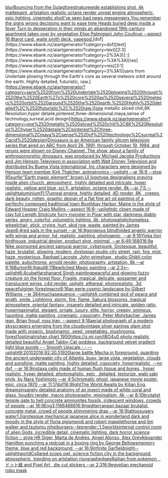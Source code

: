 [blur](https://www.ebank.nz/aiartgenerator?category=blur)[Bouncing from the Gulag](https://www.ebank.nz/aiartgenerator?category=Bouncing%2520from%2520the%2520Gulag)[forest](https://www.ebank.nz/aiartgenerator?category=forest)[nature](https://www.ebank.nz/aiartgenerator?category=nature)[wide establishing shot, 4k mattepaint, artstation  realistic octane render unreal engine atmospheric, epic lighting, cinematic shotI've seen bad news messengers  You remember the signs wrong decisions  want to ease time Heads buried deep inside a fever Turn to desperation in their minds an abandoned 19th-century apartment taken over by vegetation Elise Palmigiani John Coultrup --aspect 16:8](https://www.ebank.nz/aiartgenerator?category=wide%2520establishing%2520shot%2C%25204k%2520mattepaint%2C%2520artstation%2520%2520realistic%2520octane%2520render%2520unreal%2520engine%2520atmospheric%2C%2520epic%2520lighting%2C%2520cinematic%2520shotI%27ve%2520seen%2520bad%2520news%2520messengers%2520%2520You%2520remember%2520the%2520signs%2520wrong%2520decisions%2520%2520want%2520to%2520ease%2520time%2520Heads%2520buried%2520deep%2520inside%2520a%2520fever%2520Turn%2520to%2520desperation%2520in%2520their%2520minds%2520an%2520abandoned%252019th-century%2520apartment%2520taken%2520over%2520by%2520vegetation%2520Elise%2520Palmigiani%2520John%2520Coultrup%2520--aspect%252016%3A8)[tarot card, waite smith deck. vapegod.](https://www.ebank.nz/aiartgenerator?category=tarot%2520card%2C%2520waite%2520smith%2520deck.%2520vapegod.)[dof](https://www.ebank.nz/aiartgenerator?category=dof)[text](https://www.ebank.nz/aiartgenerator?category=text)[2:3](https://www.ebank.nz/aiartgenerator?category=2%3A3)[::](https://www.ebank.nz/aiartgenerator?category=%3A%3A)[res](https://www.ebank.nz/aiartgenerator?category=res)[3:1](https://www.ebank.nz/aiartgenerator?category=3%3A1)[sans from Undertale plowing through the Earth's core as several meteors orbit around the earth. Highly detailed, futuristic, raw.](https://www.ebank.nz/aiartgenerator?category=sans%2520from%2520Undertale%2520plowing%2520through%2520the%2520Earth%27s%2520core%2520as%2520several%2520meteors%2520orbit%2520around%2520the%2520earth.%2520Highly%2520detailed%2C%2520futuristic%2C%2520raw.)[one metallic sliced chili,8K Resolution,hyper detaile,pinterest,three-dimensional,maya,sense of technology,surreal,acid design](https://www.ebank.nz/aiartgenerator?category=one%2520metallic%2520sliced%2520chili%2C8K%2520Resolution%2Chyper%2520detaile%2Cpinterest%2Cthree-dimensional%2Cmaya%2Csense%2520of%2520technology%2Csurreal%2Cacid%2520design)[](https://www.ebank.nz/aiartgenerator?category=)[Dinosaurs is an American family sitcom television series that aired on ABC from April 26, 1991, through October 19, 1994, and reruns were shown on Disney Channel. The show, about a family of anthropomorphic dinosaurs, was produced by Michael Jacobs Productions and Jim Henson Television in association with Walt Disney Television and distributed by Buena Vista International, Inc characters were designed by Henson team member Kirk Thatcher, animatronics --uplight --ar 16:9 --stop 95](https://www.ebank.nz/aiartgenerator?category=Dinosaurs%2520is%2520an%2520American%2520family%2520sitcom%2520television%2520series%2520that%2520aired%2520on%2520ABC%2520from%2520April%252026%2C%25201991%2C%2520through%2520October%252019%2C%25201994%2C%2520and%2520reruns%2520were%2520shown%2520on%2520Disney%2520Channel.%2520The%2520show%2C%2520about%2520a%2520family%2520of%2520anthropomorphic%2520dinosaurs%2C%2520was%2520produced%2520by%2520Michael%2520Jacobs%2520Productions%2520and%2520Jim%2520Henson%2520Television%2520in%2520association%2520with%2520Walt%2520Disney%2520Television%2520and%2520distributed%2520by%2520Buena%2520Vista%2520International%2C%2520Inc%2520characters%2520were%2520designed%2520by%2520Henson%2520team%2520member%2520Kirk%2520Thatcher%2C%2520animatronics%2520--uplight%2520--ar%252016%3A9%2520--stop%252095)[surfer](https://www.ebank.nz/aiartgenerator?category=surfer)["Earth magic element" brown UI logotype design](https://www.ebank.nz/aiartgenerator?category=%22Earth%2520magic%2520element%22%2520brown%2520UI%2520logotype%2520design)[aliens praying inside alien church, atmospheric, highly detailed and intricate, hyper realistic, yellow and blue, sci fi, artstation, octane render, 8k --ar 7:5 --uplight](https://www.ebank.nz/aiartgenerator?category=aliens%2520praying%2520inside%2520alien%2520church%2C%2520atmospheric%2C%2520highly%2520detailed%2520and%2520intricate%2C%2520hyper%2520realistic%2C%2520yellow%2520and%2520blue%2C%2520sci%2520fi%2C%2520artstation%2C%2520octane%2520render%2C%25208k%2520--ar%25207%3A5%2520--uplight)[aluminium](https://www.ebank.nz/aiartgenerator?category=aluminium)[11:17](https://www.ebank.nz/aiartgenerator?category=11%3A17)[unreal engine, highly detailed, 4D render, 8K , creepy, dark beauty, rotten, graphic design of a flat fine art oil painting of a perfectly composed traditional town Boothbay Harbor, Maine in the style of Edward Hopper Craig Mullins --aspect 16:8](https://www.ebank.nz/aiartgenerator?category=unreal%2520engine%2C%2520highly%2520detailed%2C%25204D%2520render%2C%25208K%2520%2C%2520creepy%2C%2520dark%2520beauty%2C%2520rotten%2C%2520graphic%2520design%2520of%2520a%2520flat%2520fine%2520art%2520oil%2520painting%2520of%2520a%2520perfectly%2520composed%2520traditional%2520town%2520Boothbay%2520Harbor%2C%2520Maine%2520in%2520the%2520style%2520of%2520Edward%2520Hopper%2520Craig%2520Mullins%2520--aspect%252016%3A8)[--uplight](https://www.ebank.nz/aiartgenerator?category=--uplight)[dc clown,made of clay,full Length Shot](https://www.ebank.nz/aiartgenerator?category=dc%2520clown%2Cmade%2520of%2520clay%2Cfull%2520Length%2520Shot)[cute furry monster in Pixar with star, darkness diablo series, angry, colorful, volumetric lighting, 4k, photorealistic](https://www.ebank.nz/aiartgenerator?category=cute%2520furry%2520monster%2520in%2520Pixar%2520with%2520star%2C%2520darkness%2520diablo%2520series%2C%2520angry%2C%2520colorful%2C%2520volumetric%2520lighting%2C%25204k%2C%2520photorealistic)[homeless, wheelchair, stick, crying, hurt, skid row, waste, painted by James Jean](https://www.ebank.nz/aiartgenerator?category=homeless%2C%2520wheelchair%2C%2520stick%2C%2520crying%2C%2520hurt%2C%2520skid%2520row%2C%2520waste%2C%2520painted%2520by%2520James%2520Jean)[6:4](https://www.ebank.nz/aiartgenerator?category=6%3A4)[red sails in the sunset --ar 16:9](https://www.ebank.nz/aiartgenerator?category=red%2520sails%2520in%2520the%2520sunset%2520--ar%252016%3A9)[gorgeous blindfolded angelic warrior with wings and armor, hd, realistic, painting, photogenic, --ar 9:16](https://www.ebank.nz/aiartgenerator?category=gorgeous%2520blindfolded%2520angelic%2520warrior%2520with%2520wings%2520and%2520armor%2C%2520hd%2C%2520realistic%2C%2520painting%2C%2520photogenic%2C%2520--ar%25209%3A16)[Yinka Ilori birdhouse, industrial design, product shot, minimal, --ar 6:4](https://www.ebank.nz/aiartgenerator?category=Yinka%2520Ilori%2520birdhouse%2C%2520industrial%2520design%2C%2520product%2520shot%2C%2520minimal%2C%2520--ar%25206%3A4)[9:16](https://www.ebank.nz/aiartgenerator?category=9%3A16)[80](https://www.ebank.nz/aiartgenerator?category=80)[16:9](https://www.ebank.nz/aiartgenerator?category=16%3A9)[a Nike sponsored ancient samurai warrior, cyberpunk, Grotesque, beautiful, haze, brutalist, glowing, modern, dystopian studio city street, rain, fog, mist, haze, mysterious, Raphael Lacoste, John grimshaw,, studio Ghibli color palette, autochrome, arnold render, photography, artstation, 8k --ar 9:16](https://www.ebank.nz/aiartgenerator?category=a%2520Nike%2520sponsored%2520ancient%2520samurai%2520warrior%2C%2520cyberpunk%2C%2520Grotesque%2C%2520beautiful%2C%2520haze%2C%2520brutalist%2C%2520glowing%2C%2520modern%2C%2520dystopian%2520studio%2520city%2520street%2C%2520rain%2C%2520fog%2C%2520mist%2C%2520haze%2C%2520mysterious%2C%2520Raphael%2520Lacoste%2C%2520John%2520grimshaw%2C%2C%2520studio%2520Ghibli%2520color%2520palette%2C%2520autochrome%2C%2520arnold%2520render%2C%2520photography%2C%2520artstation%2C%25208k%2520--ar%25209%3A16)[Burton](https://www.ebank.nz/aiartgenerator?category=Burton)[16:9](https://www.ebank.nz/aiartgenerator?category=16%3A9)[skull](https://www.ebank.nz/aiartgenerator?category=skull)[8:11](https://www.ebank.nz/aiartgenerator?category=8%3A11)[Bewitched Magic painting --ar 2:3](https://www.ebank.nz/aiartgenerator?category=Bewitched%2520Magic%2520painting%2520--ar%25202%3A3)[<--uplight](https://www.ebank.nz/aiartgenerator?category=%3C--uplight)[6:4](https://www.ebank.nz/aiartgenerator?category=6%3A4)[cube](https://www.ebank.nz/aiartgenerator?category=cube)[Harshanand Singh painting](https://www.ebank.nz/aiartgenerator?category=Harshanand%2520Singh%2520painting)[peaceful and glowing fuzzy creature on the forest floor. Fragile, magical, delicate, gossamer and translucent wings, c4d render, uplight, ethereal, photorealistic, 3d, peaceful](https://www.ebank.nz/aiartgenerator?category=peaceful%2520and%2520glowing%2520fuzzy%2520creature%2520on%2520the%2520forest%2520floor.%2520Fragile%2C%2520magical%2C%2520delicate%2C%2520gossamer%2520and%2520translucent%2520wings%2C%2520c4d%2520render%2C%2520uplight%2C%2520ethereal%2C%2520photorealistic%2C%25203d%2C%2520peaceful)[giger forest](https://www.ebank.nz/aiartgenerator?category=giger%2520forest)[macro](https://www.ebank.nz/aiartgenerator?category=macro)[9:16](https://www.ebank.nz/aiartgenerator?category=9%3A16)[an eerie cosmic landscape by Gilbert Williams --w 384](https://www.ebank.nz/aiartgenerator?category=an%2520eerie%2520cosmic%2520landscape%2520by%2520Gilbert%2520Williams%2520--w%2520384)[mucha](https://www.ebank.nz/aiartgenerator?category=mucha)[sequence,](https://www.ebank.nz/aiartgenerator?category=sequence%2C)[--uplight](https://www.ebank.nz/aiartgenerator?category=--uplight)[A combined god of peace and wrath, smile, Lightning, storm, fire, flame, Sakura blossoms, magical atmosphere, oriental fantasy, insanely detailed and intricate, golden ratio, hypermaximalist, elegant, ornate, luxury, elite, horror, creepy, ominous, haunting, matte painting, cinematic, cgsociety, Peter Mohrbacher, James jean, Brian froud, ross tran, --aspect 9:16](https://www.ebank.nz/aiartgenerator?category=A%2520combined%2520god%2520of%2520peace%2520and%2520wrath%2C%2520smile%2C%2520Lightning%2C%2520storm%2C%2520fire%2C%2520flame%2C%2520Sakura%2520blossoms%2C%2520magical%2520atmosphere%2C%2520oriental%2520fantasy%2C%2520insanely%2520detailed%2520and%2520intricate%2C%2520golden%2520ratio%2C%2520hypermaximalist%2C%2520elegant%2C%2520ornate%2C%2520luxury%2C%2520elite%2C%2520horror%2C%2520creepy%2C%2520ominous%2C%2520haunting%2C%2520matte%2520painting%2C%2520cinematic%2C%2520cgsociety%2C%2520Peter%2520Mohrbacher%2C%2520James%2520jean%2C%2520Brian%2520froud%2C%2520ross%2520tran%2C%2520--aspect%25209%3A16)[aerial photograph of a modern skyscrapers emerging from the clouds](https://www.ebank.nz/aiartgenerator?category=aerial%2520photograph%2520of%2520a%2520modern%2520skyscrapers%2520emerging%2520from%2520the%2520clouds)[vintage silver earings glam shot made with organic, biodynamic, seed, vegetables, mushrooms, forest](https://www.ebank.nz/aiartgenerator?category=vintage%2520silver%2520earings%2520glam%2520shot%2520made%2520with%2520organic%2C%2520biodynamic%2C%2520seed%2C%2520vegetables%2C%2520mushrooms%2C%2520forest)[1](https://www.ebank.nz/aiartgenerator?category=1)[optimatrishan chart 1950](https://www.ebank.nz/aiartgenerator?category=optimatrishan%2520chart%25201950)[https://s.mj.run/tBO4u0  photo realistic detailed beautiful Angel Tabby-Cat goddess, background velvet gradient light blue purple - - Smooth Upscale - - --uplight](https://www.ebank.nz/aiartgenerator?category=https%3A//s.mj.run/tBO4u0%2520%2520photo%2520realistic%2520detailed%2520beautiful%2520Angel%2520Tabby-Cat%2520goddess%2C%2520background%2520velvet%2520gradient%2520light%2520blue%2520purple%2520-%2520-%2520Smooth%2520Upscale%2520-%2520-%2520--uplight)[9:20](https://www.ebank.nz/aiartgenerator?category=9%3A20)[1020](https://www.ebank.nz/aiartgenerator?category=1020)[16:9](https://www.ebank.nz/aiartgenerator?category=16%3A9)[](https://www.ebank.nz/aiartgenerator?category=)[2:3](https://www.ebank.nz/aiartgenerator?category=2%3A3)[0.5](https://www.ebank.nz/aiartgenerator?category=0.5)[1920](https://www.ebank.nz/aiartgenerator?category=1920)[large battle Mecha in foreground, guarding the ancient underwater city of Atlantis, busy, large vista, vegetation, clouds and sunshine, matte painting, highly detailed, cgsociety, hyperrealistic, --no dof, --ar 16:9](https://www.ebank.nz/aiartgenerator?category=large%2520battle%2520Mecha%2520in%2520foreground%2C%2520guarding%2520the%2520ancient%2520underwater%2520city%2520of%2520Atlantis%2C%2520busy%2C%2520large%2520vista%2C%2520vegetation%2C%2520clouds%2520and%2520sunshine%2C%2520matte%2520painting%2C%2520highly%2520detailed%2C%2520cgsociety%2C%2520hyperrealistic%2C%2520--no%2520dof%2C%2520--ar%252016%3A9)[instax](https://www.ebank.nz/aiartgenerator?category=instax)[a cello made of human flush tissue and bones , hyper realistic, hyper detailed, photorealistic, epic , detailed, texturize, wabi sabi style, by  Nara Yoshimoto —ar 4:5](https://www.ebank.nz/aiartgenerator?category=a%2520cello%2520made%2520of%2520human%2520flush%2520tissue%2520and%2520bones%2520%2C%2520hyper%2520realistic%2C%2520hyper%2520detailed%2C%2520photorealistic%2C%2520epic%2520%2C%2520detailed%2C%2520texturize%2C%2520wabi%2520sabi%2520style%2C%2520by%2520%2520Nara%2520Yoshimoto%2520%E2%80%94ar%25204%3A5)[chromatic ghost, japanese movie poster, epic, circa 1970 --ar 11:17](https://www.ebank.nz/aiartgenerator?category=chromatic%2520ghost%2C%2520japanese%2520movie%2520poster%2C%2520epic%2C%2520circa%25201970%2520--ar%252011%3A17)[dof](https://www.ebank.nz/aiartgenerator?category=dof)[16:9](https://www.ebank.nz/aiartgenerator?category=16%3A9)[light](https://www.ebank.nz/aiartgenerator?category=light)[The World Awaits by Kilian Eng, dreams](https://www.ebank.nz/aiartgenerator?category=The%2520World%2520Awaits%2520by%2520Kilian%2520Eng%2C%2520dreams)[insanely detailed  anatomy  of an insect  made of white  coral and glass, houdini render, macro photography,  minimalism, 4k --ar 8:10](https://www.ebank.nz/aiartgenerator?category=insanely%2520detailed%2520%2520anatomy%2520%2520of%2520an%2520insect%2520%2520made%2520of%2520white%2520%2520coral%2520and%2520glass%2C%2520houdini%2520render%2C%2520macro%2520photography%2C%2520%2520minimalism%2C%25204k%2520--ar%25208%3A10)[brutalist temple gate to hell concrete ammonites fossils, iridescent windows, crowds of people --ar 16:9](https://www.ebank.nz/aiartgenerator?category=brutalist%2520temple%2520gate%2520to%2520hell%2520concrete%2520ammonites%2520fossils%2C%2520iridescent%2520windows%2C%2520crowds%2520of%2520people%2520--ar%252016%3A9)[Eng](https://www.ebank.nz/aiartgenerator?category=Eng)[3:1](https://www.ebank.nz/aiartgenerator?category=3%3A1)[1664](https://www.ebank.nz/aiartgenerator?category=1664)[666](https://www.ebank.nz/aiartgenerator?category=666)[16:9](https://www.ebank.nz/aiartgenerator?category=16%3A9)[mediterranean bazaar brutalist, concrete metal, crowd of people shimmering drap  --ar 16:9](https://www.ebank.nz/aiartgenerator?category=mediterranean%2520bazaar%2520brutalist%2C%2520concrete%2520metal%2C%2520crowd%2520of%2520people%2520shimmering%2520drap%2520%2520--ar%252016%3A9)[tattoo](https://www.ebank.nz/aiartgenerator?category=tattoo)[sugary water](https://www.ebank.nz/aiartgenerator?category=sugary%2520water)[1.0](https://www.ebank.nz/aiartgenerator?category=1.0)[grotesque mechanical japanese alice in wonderland dark and moody in the style of floria sigismondi and robert mapplethorpe and tim walker and tsutomu nihei](https://www.ebank.nz/aiartgenerator?category=grotesque%2520mechanical%2520japanese%2520alice%2520in%2520wonderland%2520dark%2520and%2520moody%2520in%2520the%2520style%2520of%2520floria%2520sigismondi%2520and%2520robert%2520mapplethorpe%2520and%2520tim%2520walker%2520and%2520tsutomu%2520nihei)[burgers](https://www.ebank.nz/aiartgenerator?category=burgers)[--tes](https://www.ebank.nz/aiartgenerator?category=--tes)[render::1.5](https://www.ebank.nz/aiartgenerator?category=render%3A%3A1.5)[worlds](https://www.ebank.nz/aiartgenerator?category=worlds)[internal control room of alien Gods, incredible detail, cinematic lighting, dark horror science fiction :: style HR Giger, Marta de Andres, Angel Alonso, Alex Grey](https://www.ebank.nz/aiartgenerator?category=internal%2520control%2520room%2520of%2520alien%2520Gods%2C%2520incredible%2520detail%2C%2520cinematic%2520lighting%2C%2520dark%2520horror%2520science%2520fiction%2520%3A%3A%2520style%2520HR%2520Giger%2C%2520Marta%2520de%2520Andres%2C%2520Angel%2520Alonso%2C%2520Alex%2520Grey)[Alexander Hamilton punching a redcoat in a boxing ring by George Bellows](https://www.ebank.nz/aiartgenerator?category=Alexander%2520Hamilton%2520punching%2520a%2520redcoat%2520in%2520a%2520boxing%2520ring%2520by%2520George%2520Bellows)[memory theme, blue and red background, --ar 16:9](https://www.ebank.nz/aiartgenerator?category=memory%2520theme%2C%2520blue%2520and%2520red%2520background%2C%2520--ar%252016%3A9)[infinite Garfield](https://www.ebank.nz/aiartgenerator?category=infinite%2520Garfield)[night](https://www.ebank.nz/aiartgenerator?category=night)[--uplight](https://www.ebank.nz/aiartgenerator?category=--uplight)[world](https://www.ebank.nz/aiartgenerator?category=world)[Collared scops owl, science fiction city in the background, atmospheric, trending on artstation risograph](https://www.ebank.nz/aiartgenerator?category=Collared%2520scops%2520owl%2C%2520science%2520fiction%2520city%2520in%2520the%2520background%2C%2520atmospheric%2C%2520trending%2520on%2520artstation%2520risograph)[edges](https://www.ebank.nz/aiartgenerator?category=edges)[Raihan from pokemon ,,ドット絵 and Pixel Art , die cut stickers --ar 2:3](https://www.ebank.nz/aiartgenerator?category=Raihan%2520from%2520pokemon%2520%2C%2C%E3%83%89%E3%83%83%E3%83%88%E7%B5%B5%2520and%2520Pixel%2520Art%2520%2C%2520die%2520cut%2520stickers%2520--ar%25202%3A3)[16:9](https://www.ebank.nz/aiartgenerator?category=16%3A9)[egyptian mechanoid robo mask](https://www.ebank.nz/aiartgenerator?category=egyptian%2520mechanoid%2520robo%2520mask)
